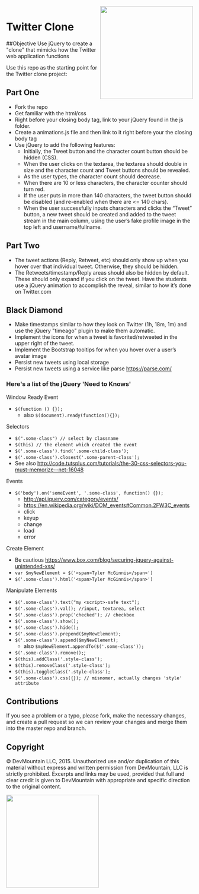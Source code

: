 <img src="https://devmounta.in/img/logowhiteblue.png" width="250" align="right">

Twitter Clone
=============

##Objective
Use jQuery to create a "clone" that mimicks how the Twitter web application functions

Use this repo as the starting point for the Twitter clone project:

## Part One
* Fork the repo
* Get familiar with the html/css
* Right before your closing body tag, link to your jQuery found in the js folder.
* Create a animations.js file and then link to it right before your the closing body tag
* Use jQuery to add the following features:
  * Initially, the Tweet button and the character count button should be hidden (CSS).
  * When the user clicks on the textarea, the textarea should double in size and the character count and Tweet buttons should be revealed.
  * As the user types, the character count should decrease.
  * When there are 10 or less characters, the character counter should turn red.
  * If the user puts in more than 140 characters, the tweet button should be disabled (and re-enabled when there are <= 140 chars).
  * When the user successfully inputs characters and clicks the “Tweet” button, a new tweet should be created and added to the tweet stream in the main column, using the user’s fake profile image in the top left and username/fullname.

## Part Two
* The tweet actions (Reply, Retweet, etc) should only show up when you hover over that individual tweet. Otherwise, they should be hidden.
* The Retweets/timestamp/Reply areas should also be hidden by default. These should only expand if you click on the tweet. Have the students use a jQuery animation to accomplish the reveal, similar to how it’s done on Twitter.com

## Black Diamond
* Make timestamps similar to how they look on Twitter (1h, 18m, 1m) and use the jQuery "timeago" plugin to make them automatic.
* Implement the icons for when a tweet is favorited/retweeted in the upper right of the tweet.
* Implement the Bootstrap tooltips for when you hover over a user’s avatar image
* Persist new tweets using local storage
* Persist new tweets using a service like parse https://parse.com/


### Here's a list of the jQuery 'Need to Knows'

Window Ready Event

* `$(function () {});`
  * also `$(document).ready(function(){});`

Selectors

* `$(".some-class") // select by classname`
* `$(this) // the element which created the event`
* `$('.some-class').find('.some-child-class');`
* `$('.some-class').closest('.some-parent-class');`
* See also <http://code.tutsplus.com/tutorials/the-30-css-selectors-you-must-memorize--net-16048>

Events

* `$('body').on('someEvent', '.some-class', function() {});`
  * <http://api.jquery.com/category/events/>
  * <https://en.wikipedia.org/wiki/DOM_events#Common.2FW3C_events>
  * click
  * keyup
  * change
  * load
  * error

Create Element

* Be cautious <https://www.box.com/blog/securing-jquery-against-unintended-xss/>
* `var $myNewElement = $('<span>Tyler McGinnis</span>')`
* `$('.some-class').html('<span>Tyler McGinnis</span>')`

Manipulate Elements

* `$('.some-class').text("my <script>-safe text");`
* `$('.some-class').val(); //input, textarea, select`
* `$('.some-class').prop('checked'); // checkbox`
* `$('.some-class').show();`
* `$('.some-class').hide();`
* `$('.some-class').prepend($myNewElement);`
* `$('.some-class').append($myNewElement);`
  * also `$myNewElement.appendTo($('.some-class'));`
* `$('.some-class').remove();`;
* `$(this).addClass('.style-class');`
* `$(this).removeClass('.style-class');`
* `$(this).toggleClass('.style-class');`
* `$('.some-class').css({}); // misnomer, actually changes 'style' attribute`


## Contributions
If you see a problem or a typo, please fork, make the necessary changes, and create a pull request so we can review your changes and merge them into the master repo and branch.

## Copyright

© DevMountain LLC, 2015. Unauthorized use and/or duplication of this material without express and written permission from DevMountain, LLC is strictly prohibited. Excerpts and links may be used, provided that full and clear credit is given to DevMountain with appropriate and specific direction to the original content.

<img src="https://devmounta.in/img/logowhiteblue.png" width="250">
